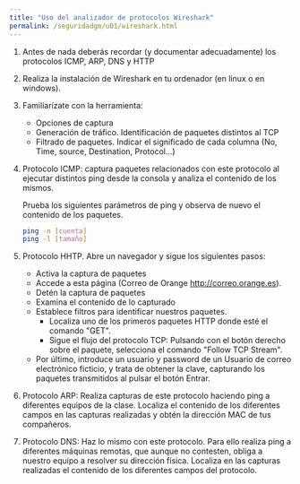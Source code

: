 ```yaml
---
title: "Uso del analizador de protocolos Wireshark"
permalink: /seguridadgm/u01/wireshark.html
---
```


1. Antes de nada deberás recordar (y documentar adecuadamente) los protocolos ICMP, ARP, DNS y HTTP
2. Realiza la instalación de Wireshark en tu ordenador (en linux o en windows).
3. Familiarízate con la herramienta:

    * Opciones de captura
    * Generación de tráfico. Identificación de paquetes distintos al TCP
    * Filtrado de paquetes. Indicar el significado de cada columna (No, Time, source, Destination, Protocol...)

4. Protocolo ICMP: captura paquetes relacionados con este protocolo al ejecutar distintos ping desde la consola y analiza el contenido de los mismos.

    Prueba los siguientes parámetros de ping y observa de nuevo el contenido de los paquetes.

    ```bash
    ping -n [cuenta]
    ping -l [tamaño]
    ```
5. Protocolo HHTP. Abre un navegador y sigue los siguientes pasos:

    * Activa la captura de paquetes
    * Accede a esta página (Correo de Orange <http://correo.orange.es>).
    * Detén la captura de paquetes
    * Examina el contenido de lo capturado
    * Establece filtros para identificar nuestros paquetes.
        * Localiza uno de los primeros paquetes HTTP donde esté el comando "GET".
        * Sigue el flujo del protocolo TCP: Pulsando con el botón derecho sobre el paquete, selecciona el comando "Follow TCP Stream".
    * Por último, introduce un usuario y password de un Usuario de correo electrónico ficticio, y trata de obtener la clave, capturando los
paquetes transmitidos al pulsar el botón Entrar.

6. Protocolo ARP: Realiza capturas de este protocolo haciendo ping a diferentes equipos de la clase. Localiza el contenido de los diferentes campos en las capturas realizadas y obtén la dirección MAC de tus compañeros.

7. Protocolo DNS: Haz lo mismo con este protocolo. Para ello realiza ping a diferentes máquinas remotas, que aunque no contesten, obliga a nuestro
equipo a resolver su dirección física. Localiza en las capturas realizadas el contenido de los diferentes campos del protocolo.
